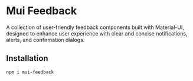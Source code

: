 # Mui Feedback

A collection of user-friendly feedback components built with Material-UI, designed to enhance user experience with clear and concise notifications, alerts, and confirmation dialogs.

## Installation

````
npm i mui-feedback 
````
